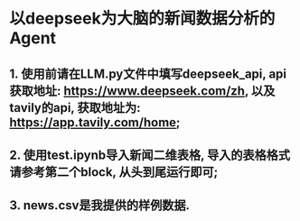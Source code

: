 # 以deepseek为大脑的新闻数据分析的Agent

## 1. 使用前请在LLM.py文件中填写deepseek_api, api获取地址: https://www.deepseek.com/zh, 以及tavily的api, 获取地址为: https://app.tavily.com/home; 
## 2. 使用test.ipynb导入新闻二维表格, 导入的表格格式请参考第二个block, 从头到尾运行即可; 
## 3. news.csv是我提供的样例数据. 
